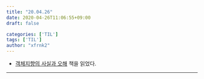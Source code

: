 ```yaml
---
title: "20.04.26"
date: 2020-04-26T11:06:55+09:00
draft: false

categories: ['TIL']
tags: ['TIL']
author: "xfrnk2"
---
```

+ [객체지향의 사실과 오해](http://www.yes24.com/Product/Goods/18249021) 책을 읽었다.
---   